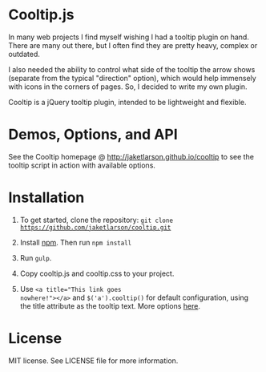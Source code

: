 # Cooltip.js
In many web projects I find myself wishing I had a tooltip plugin on hand. There are many out there, but I often find they are pretty heavy, complex or outdated.

I also needed the ability to control what side of the tooltip the arrow shows (separate from the typical "direction" option), which would help immensely with icons in the corners of pages. So, I decided to write my own plugin.

Cooltip is a jQuery tooltip plugin, intended to be lightweight and flexible.

# Demos, Options, and API
See the Cooltip homepage @ http://jaketlarson.github.io/cooltip to see the tooltip script in action with available options.

# Installation
1. To get started, clone the repository:
  <code>git clone https://github.com/jaketlarson/cooltip.git</code>

2. Install <a href="https://www.npmjs.com/">npm</a>. Then run
  <code>npm install</code>

3. Run <code>gulp</code>.

4. Copy cooltip.js and cooltip.css to your project.

5. Use <code>&lt;a title="This link goes nowhere!"&gt;&lt;/a&gt;</code> and <code>$('a').cooltip()</code> for default configuration, using the title attribute as the tooltip text. More options <a href="http://jaketlarson.github.io/cooltip">here</a>.

# License
MIT license. See LICENSE file for more information.
